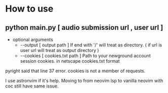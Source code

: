 # How to use
## python main.py [ audio submission url , user url ] 
 - optional arguments
   - --output [ output path ] If end with '/' will treat as directory. ( if url is user url will treat as output directory )
   - --cookies [ cookies.txt path ] Path to your newground account session cookies. in netscape cookies.txt format

pyright said that line 37 error.
cookies is not a member of requests.

I use astronvim if it's help.
Moving to from neovim lsp to vanilla neovim with coc still have same issue.

